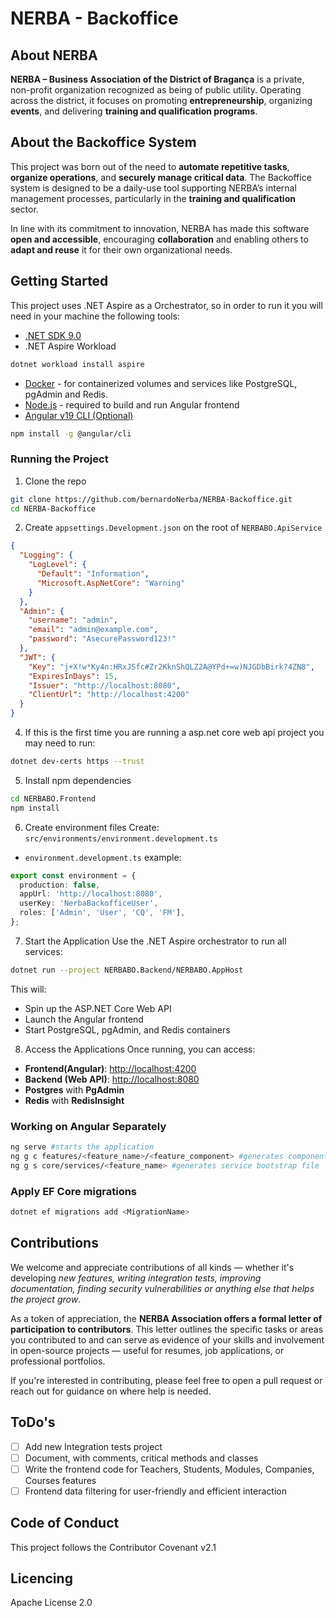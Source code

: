 # NERBA - Backoffice

## About NERBA

**NERBA – Business Association of the District of Bragança** is a private, non-profit organization recognized as being of public utility. Operating across the district, it focuses on promoting **entrepreneurship**, organizing **events**, and delivering **training and qualification programs**.

## About the Backoffice System

This project was born out of the need to **automate repetitive tasks**, **organize operations**, and **securely manage critical data**. The Backoffice system is designed to be a daily-use tool supporting NERBA’s internal management processes, particularly in the **training and qualification** sector.

In line with its commitment to innovation, NERBA has made this software **open and accessible**, encouraging **collaboration** and enabling others to **adapt and reuse** it for their own organizational needs.

## Getting Started

This project uses .NET Aspire as a Orchestrator, so in order to run it you will need in your machine the following tools:

- [.NET SDK 9.0](https://dotnet.microsoft.com/pt-br/download)
- .NET Aspire Workload

```bash
dotnet workload install aspire
```

- [Docker](https://www.docker.com/products/docker-desktop/) - for containerized volumes and services like PostgreSQL, pgAdmin and Redis.
- [Node.js](https://nodejs.org/) - required to build and run Angular frontend
- [Angular v19 CLI (Optional)](https://angular.dev/tools/cli)

```bash
npm install -g @angular/cli
```

### Running the Project

1. Clone the repo

```bash
git clone https://github.com/bernardoNerba/NERBA-Backoffice.git
cd NERBA-Backoffice
```

2. Create `appsettings.Development.json` on the root of `NERBABO.ApiService`

```json
{
  "Logging": {
    "LogLevel": {
      "Default": "Information",
      "Microsoft.AspNetCore": "Warning"
    }
  },
  "Admin": {
    "username": "admin",
    "email": "admin@example.com",
    "password": "AsecurePassword123!"
  },
  "JWT": {
    "Key": "j+X!w*Ky4n:HRxJSfc#Zr2KknShQLZ2A@YPd+=w)NJGDbBirk?4ZN8",
    "ExpiresInDays": 15,
    "Issuer": "http://localhost:8080",
    "ClientUrl": "http://localhost:4200"
  }
}
```

4. If this is the first time you are running a asp.net core web api project you may need to run:
   
```bash
dotnet dev-certs https --trust
```

5. Install npm dependencies
   
```bash
cd NERBABO.Frontend
npm install
```

6. Create environment files
Create: `src/environments/environment.development.ts`

- `environment.development.ts` example:
``` ts
export const environment = {
  production: false,
  appUrl: 'http://localhost:8080',
  userKey: 'NerbaBackofficeUser',
  roles: ['Admin', 'User', 'CQ', 'FM'],
};
```

7. Start the Application Use the .NET Aspire orchestrator to run all services:

```bash
dotnet run --project NERBABO.Backend/NERBABO.AppHost
```

This will:

- Spin up the ASP.NET Core Web API
- Launch the Angular frontend
- Start PostgreSQL, pgAdmin, and Redis containers

8. Access the Applications Once running, you can access:

- **Frontend(Angular)**: [http://localhost:4200](http://localhost:4200)
- **Backend (Web API)**: [http://localhost:8080](http://localhost:8080)
- **Postgres** with **PgAdmin**
- **Redis** with **RedisInsight**

### Working on Angular Separately

```bash
ng serve #starts the application
ng g c features/<feature_name>/<feature_component> #generates component
ng g s core/services/<feature_name> #generates service bootstrap file
```

### Apply EF Core migrations

```bash
dotnet ef migrations add <MigrationName>
```

## Contributions

We welcome and appreciate contributions of all kinds — whether it's developing _new features, writing integration tests, improving documentation, finding security vulnerabilities or anything else that helps the project grow_.

As a token of appreciation, the **NERBA Association offers a formal letter of participation to contributors**. This letter outlines the specific tasks or areas you contributed to and can serve as evidence of your skills and involvement in open-source projects — useful for resumes, job applications, or professional portfolios.

If you're interested in contributing, please feel free to open a pull request or reach out for guidance on where help is needed.

## ToDo's

- [ ] Add new Integration tests project
- [ ] Document, with comments, critical methods and classes
- [ ] Write the frontend code for Teachers, Students, Modules, Companies, Courses features
- [ ] Frontend data filtering for user-friendly and efficient interaction

## Code of Conduct

This project follows the Contributor Covenant v2.1

## Licencing

Apache License 2.0
